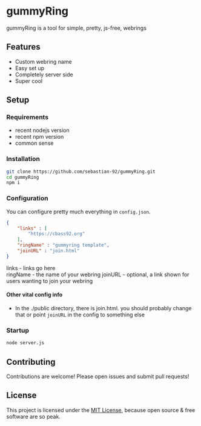 # gummyRing

gummyRing is a tool for simple, pretty, js-free, webrings

## Features

- Custom webring name
- Easy set up
- Completely server side
- Super cool

## Setup
### Requirements
- recent nodejs version
- recent npm version
- common sense

### Installation
```bash
git clone https://github.com/sebastian-92/gummyRing.git
cd gummyRing
npm i
```
### Configuration
You can configure pretty much everything in `config.json`.<br>
```json
{
    "links" : [
        "https://cbass92.org"
    ],
    "ringName" : "gummyring template",
    "joinURL" : "join.html"
}
```
links - links go here<br>
ringName - the name of your webring
joinURL - optional, a link shown for users wanting to join your webring
#### Other vital config info
- In the ./public directory, there is join.html. you should probably change that or point `joinURL` in the config to something else
### Startup
```bash
node server.js
```
## Contributing

Contributions are welcome! Please open issues and submit pull requests!

## License

This project is licensed under the [MIT License](LICENSE), because open source & free software are so peak.